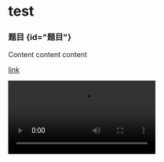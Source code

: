 # test

### 题目 {id="题目"}

Content content content

[link](#题目)

<a anchor="题目"/>

<video src="file_example_MP4_1280_10MG.mp4" mini-player="true"/>
